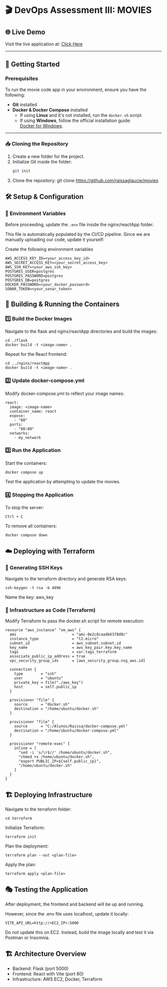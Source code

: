# 🎬 DevOps Assessment III: MOVIES

## 🌐 Live Demo

Visit the live application at: [Click Here](http://3.144.120.244)

---

## 🚀 Getting Started

### Prerequisites

To run the movie code app in your environment, ensure you have the following:

- **Git** installed
- **Docker & Docker Compose** installed  
  - If using **Linux** and it's not installed, run the `docker.sh` script.
  - If using **Windows**, follow the official installation guide:  
    [Docker for Windows](https://docs.docker.com/desktop/setup/install/windows-install/).

---

### 📥 Cloning the Repository

1. Create a new folder for the project.
2. Initialize Git inside the folder:
   ```sh
   git init
   ```
3. Clone the repository:
git clone https://github.com/raissaglaucie/movies


## 🛠️ Setup & Configuration

### 🔧 Environment Variables
Before proceeding, update the `.env` file inside the nginx/reactApp folder.

This file is automatically populated by the CI/CD pipeline.
Since we are manually uploading our code, update it yourself:

Create the following environment variables

```env
AWS_ACCESS_KEY_ID=<your_access_key_id>
AWS_SECRET_ACCESS_KEY=<your_secret_access_key>
AWS_SSH_KEY=<your_aws_ssh_key>
POSTGRES_USER=postgres
POSTGRES_PASSWORD=postgres
POSTGRES_DB=postgres
DOCKER_PASSWORD=<your_docker_password>
SONAR_TOKEN=<your_sonar_token>

```
   
## 🐳 Building & Running the Containers
### 1️⃣ Build the Docker Images

Navigate to the flask and nginx/reactApp directories and build the images:
```
cd ./flask
docker build -t <image-name> .
```

Repeat for the React frontend:
```
cd ../nginx/reactApp
docker build -t <image-name> .
```

### 2️⃣ Update docker-compose.yml

Modify docker-compose.yml to reflect your image names:

```
react:
  image: <image-name>
  container_name: react
  expose:
    - "80"
  ports:
    - "80:80"
  networks:
    - my_network
```

### 3️⃣ Run the Application

Start the containers:
```
docker compose up
```

Test the application by attempting to update the movies.

### 4️⃣ Stopping the Application

To stop the server:

```
Ctrl + C
```
To remove all containers:

```
docker compose down
```

## ☁️ Deploying with Terraform

### 🔑 Generating SSH Keys
Navigate to the terraform directory and generate RSA keys:
```
ssh-keygen -t rsa -b 4096
```
Name the key: aws_key
### 🔨 Infrastructure as Code (Terraform)
Modify Terraform to pass the docker.sh script for remote execution:

```
resource "aws_instance" "vm_aws" {
  ami                         = "ami-0e2c8caa4b6378d8c"
  instance_type               = "t2.micro"
  subnet_id                   = aws_subnet.subnet.id
  key_name                    = aws_key_pair.key.key_name
  tags                        = var.tags_terraform
  associate_public_ip_address = true
  vpc_security_group_ids      = [aws_security_group.nsg_aws.id]

  connection {
    type        = "ssh"
    user        = "ubuntu"
    private_key = file("./aws_key")
    host        = self.public_ip
  }

  provisioner "file" {
    source      = "docker.sh"
    destination = "/home/ubuntu/docker.sh"
  }

  provisioner "file" {
    source      = "C:/Alunos/Raissa/docker-compose.yml"
    destination = "/home/ubuntu/docker-compose.yml"
  }

  provisioner "remote-exec" {
    inline = [
      "sed -i 's/\r$//' /home/ubuntu/docker.sh",
      "chmod +x /home/ubuntu/docker.sh",
      "export PUBLIC_IP=${self.public_ip}",
      "/home/ubuntu/docker.sh"
    ]
  }
}
```

## 🏗️ Deploying Infrastructure
Navigate to the terraform folder:
```
cd terraform
```
Initialize Terraform:
```
terraform init
```
Plan the deployment:
```
terraform plan --out <plan-file>
```
Apply the plan:
```
terraform apply <plan-file>
```
## 🎭 Testing the Application

After deployment, the frontend and backend will be up and running.

However, since the .env file uses localhost, update it locally:

```
VITE_API_URL=http://<EC2_IP>:5000
```
Do not update this on EC2.
Instead, build the image locally and test it via Postman or Insomnia.

## 🏗️ Architecture Overview

- Backend: Flask (port 5000)
- Frontend: React with Vite (port 80)
- Infrastructure: AWS EC2, Docker, Terraform


